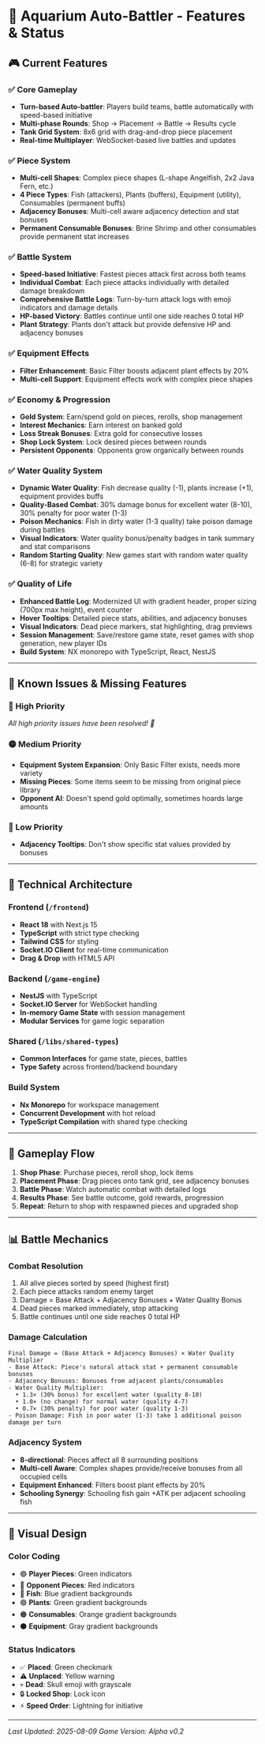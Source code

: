 # 🐠 Aquarium Auto-Battler - Features & Status

## 🎮 Current Features

### ✅ Core Gameplay
- **Turn-based Auto-battler**: Players build teams, battle automatically with speed-based initiative
- **Multi-phase Rounds**: Shop → Placement → Battle → Results cycle
- **Tank Grid System**: 8x6 grid with drag-and-drop piece placement
- **Real-time Multiplayer**: WebSocket-based live battles and updates

### ✅ Piece System
- **Multi-cell Shapes**: Complex piece shapes (L-shape Angelfish, 2x2 Java Fern, etc.)
- **4 Piece Types**: Fish (attackers), Plants (buffers), Equipment (utility), Consumables (permanent buffs)
- **Adjacency Bonuses**: Multi-cell aware adjacency detection and stat bonuses
- **Permanent Consumable Bonuses**: Brine Shrimp and other consumables provide permanent stat increases

### ✅ Battle System
- **Speed-based Initiative**: Fastest pieces attack first across both teams
- **Individual Combat**: Each piece attacks individually with detailed damage breakdown
- **Comprehensive Battle Logs**: Turn-by-turn attack logs with emoji indicators and damage details
- **HP-based Victory**: Battles continue until one side reaches 0 total HP
- **Plant Strategy**: Plants don't attack but provide defensive HP and adjacency bonuses

### ✅ Equipment Effects
- **Filter Enhancement**: Basic Filter boosts adjacent plant effects by 20%
- **Multi-cell Support**: Equipment effects work with complex piece shapes

### ✅ Economy & Progression  
- **Gold System**: Earn/spend gold on pieces, rerolls, shop management
- **Interest Mechanics**: Earn interest on banked gold
- **Loss Streak Bonuses**: Extra gold for consecutive losses
- **Shop Lock System**: Lock desired pieces between rounds
- **Persistent Opponents**: Opponents grow organically between rounds

### ✅ Water Quality System
- **Dynamic Water Quality**: Fish decrease quality (-1), plants increase (+1), equipment provides buffs
- **Quality-Based Combat**: 30% damage bonus for excellent water (8-10), 30% penalty for poor water (1-3)
- **Poison Mechanics**: Fish in dirty water (1-3 quality) take poison damage during battles
- **Visual Indicators**: Water quality bonus/penalty badges in tank summary and stat comparisons
- **Random Starting Quality**: New games start with random water quality (6-8) for strategic variety

### ✅ Quality of Life
- **Enhanced Battle Log**: Modernized UI with gradient header, proper sizing (700px max height), event counter
- **Hover Tooltips**: Detailed piece stats, abilities, and adjacency bonuses
- **Visual Indicators**: Dead piece markers, stat highlighting, drag previews  
- **Session Management**: Save/restore game state, reset games with shop generation, new player IDs
- **Build System**: NX monorepo with TypeScript, React, NestJS

---

## 🐛 Known Issues & Missing Features

### 🔴 High Priority

*All high priority issues have been resolved! 🎉*

### 🟡 Medium Priority  
- **Equipment System Expansion**: Only Basic Filter exists, needs more variety
- **Missing Pieces**: Some items seem to be missing from original piece library
- **Opponent AI**: Doesn't spend gold optimally, sometimes hoards large amounts

### 🔵 Low Priority
- **Adjacency Tooltips**: Don't show specific stat values provided by bonuses

---

## 🎯 Technical Architecture

### Frontend (`/frontend`)
- **React 18** with Next.js 15
- **TypeScript** with strict type checking
- **Tailwind CSS** for styling
- **Socket.IO Client** for real-time communication
- **Drag & Drop** with HTML5 API

### Backend (`/game-engine`) 
- **NestJS** with TypeScript
- **Socket.IO Server** for WebSocket handling
- **In-memory Game State** with session management
- **Modular Services** for game logic separation

### Shared (`/libs/shared-types`)
- **Common Interfaces** for game state, pieces, battles
- **Type Safety** across frontend/backend boundary

### Build System
- **Nx Monorepo** for workspace management
- **Concurrent Development** with hot reload
- **TypeScript Compilation** with shared type checking

---

## 🚀 Gameplay Flow

1. **Shop Phase**: Purchase pieces, reroll shop, lock items
2. **Placement Phase**: Drag pieces onto tank grid, see adjacency bonuses
3. **Battle Phase**: Watch automatic combat with detailed logs
4. **Results Phase**: See battle outcome, gold rewards, progression
5. **Repeat**: Return to shop with respawned pieces and upgraded shop

---

## 📊 Battle Mechanics

### Combat Resolution
1. All alive pieces sorted by speed (highest first)
2. Each piece attacks random enemy target
3. Damage = Base Attack + Adjacency Bonuses + Water Quality Bonus
4. Dead pieces marked immediately, stop attacking
5. Battle continues until one side reaches 0 total HP

### Damage Calculation
```
Final Damage = (Base Attack + Adjacency Bonuses) × Water Quality Multiplier
- Base Attack: Piece's natural attack stat + permanent consumable bonuses
- Adjacency Bonuses: Bonuses from adjacent plants/consumables  
- Water Quality Multiplier: 
  • 1.3× (30% bonus) for excellent water (quality 8-10)
  • 1.0× (no change) for normal water (quality 4-7)
  • 0.7× (30% penalty) for poor water (quality 1-3)
- Poison Damage: Fish in poor water (1-3) take 1 additional poison damage per turn
```

### Adjacency System
- **8-directional**: Pieces affect all 8 surrounding positions
- **Multi-cell Aware**: Complex shapes provide/receive bonuses from all occupied cells
- **Equipment Enhanced**: Filters boost plant effects by 20%
- **Schooling Synergy**: Schooling fish gain +ATK per adjacent schooling fish

---

## 🎨 Visual Design

### Color Coding
- 🟢 **Player Pieces**: Green indicators
- 🔴 **Opponent Pieces**: Red indicators  
- 🔵 **Fish**: Blue gradient backgrounds
- 🟢 **Plants**: Green gradient backgrounds
- 🟠 **Consumables**: Orange gradient backgrounds
- ⚫ **Equipment**: Gray gradient backgrounds

### Status Indicators
- ✅ **Placed**: Green checkmark
- ⚠️ **Unplaced**: Yellow warning
- 💀 **Dead**: Skull emoji with grayscale
- 🔒 **Locked Shop**: Lock icon
- ⚡ **Speed Order**: Lightning for initiative

---

*Last Updated: 2025-08-09*
*Game Version: Alpha v0.2*